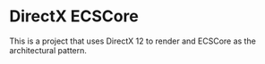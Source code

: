 # DirectX ECSCore

This is a project that uses DirectX 12 to render and ECSCore as the architectural pattern.
